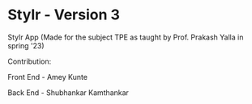 # Stylr - Version 3
Stylr App (Made for the subject TPE as taught by Prof. Prakash Yalla in spring '23)

Contribution:

Front End - Amey Kunte

Back End - Shubhankar Kamthankar
